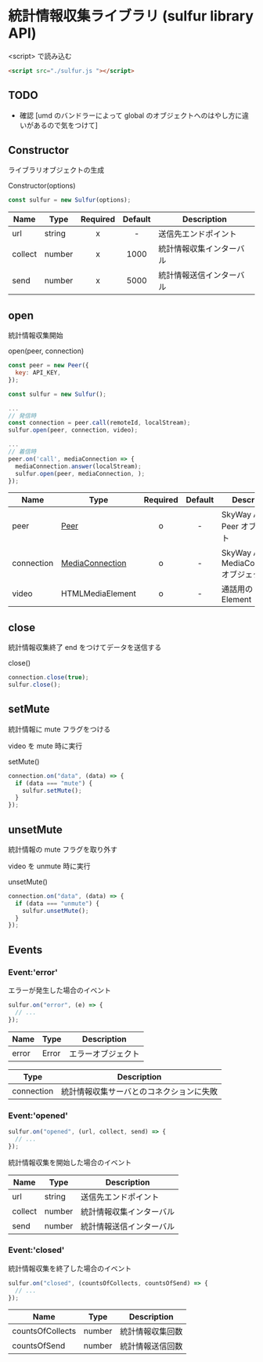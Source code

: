 # 統計情報収集ライブラリ (sulfur library API)

\<script\> で読み込む

```html
<script src="./sulfur.js "></script>
```

## TODO

- 確認 [umd のバンドラーによって global のオブジェクトへのはやし方に違いがあるので気をつけて]

## Constructor

ライブラリオブジェクトの生成

Constructor(options)

```javascript
const sulfur = new Sulfur(options);
```

| Name    | Type   | Required | Default | Description              |
| ------- | ------ | :------: | :-----: | ------------------------ |
| url     | string |    x     |    -    | 送信先エンドポイント     |
| collect | number |    x     |  1000   | 統計情報収集インターバル |
| send    | number |    x     |  5000   | 統計情報送信インターバル |

## open

統計情報収集開始

open(peer, connection)

```javascript
const peer = new Peer({
  key: API_KEY,
});

const sulfur = new Sulfur();

...
// 発信時
const connection = peer.call(remoteId, localStream);
sulfur.open(peer, connection, video);

...
// 着信時
peer.on('call', mediaConnection => {
  mediaConnection.answer(localStream);
  sulfur.open(peer, mediaConnection, );
});
```

| Name       | Type                                                                                        | Required | Default | Description                                |
| ---------- | ------------------------------------------------------------------------------------------- | :------: | :-----: | ------------------------------------------ |
| peer       | [Peer](https://webrtc.ecl.ntt.com/api-reference/javascript.html#peer)                       |    o     |    -    | SkyWay API の Peer オブジェクト            |
| connection | [MediaConnection](https://webrtc.ecl.ntt.com/api-reference/javascript.html#mediaconnection) |    o     |    -    | SkyWay API の MediaConnection オブジェクト |
| video      | HTMLMediaElement                                                                            |    o     |    -    | 通話用の Video Element                     |

## close

統計情報収集終了
end をつけてデータを送信する

close()

```javascript
connection.close(true);
sulfur.close();
```

## setMute

統計情報に mute フラグをつける

video を mute 時に実行

setMute()

```javascript
connection.on("data", (data) => {
  if (data === "mute") {
    sulfur.setMute();
  }
});
```

## unsetMute

統計情報の mute フラグを取り外す

video を unmute 時に実行

unsetMute()

```javascript
connection.on("data", (data) => {
  if (data === "unmute") {
    sulfur.unsetMute();
  }
});
```

## Events

### Event:'error'

エラーが発生した場合のイベント

```javascript
sulfur.on("error", (e) => {
  // ...
});
```

| Name  | Type  | Description        |
| ----- | ----- | ------------------ |
| error | Error | エラーオブジェクト |

| Type       | Description                              |
| ---------- | ---------------------------------------- |
| connection | 統計情報収集サーバとのコネクションに失敗 |

### Event:'opened'

```javascript
sulfur.on("opened", (url, collect, send) => {
  // ...
});
```

統計情報収集を開始した場合のイベント

| Name    | Type   | Description              |
| ------- | ------ | ------------------------ |
| url     | string | 送信先エンドポイント     |
| collect | number | 統計情報収集インターバル |
| send    | number | 統計情報送信インターバル |

### Event:'closed'

統計情報収集を終了した場合のイベント

```javascript
sulfur.on("closed", (countsOfCollects, countsOfSend) => {
  // ...
});
```

| Name             | Type   | Description      |
| ---------------- | ------ | ---------------- |
| countsOfCollects | number | 統計情報収集回数 |
| countsOfSend     | number | 統計情報送信回数 |
